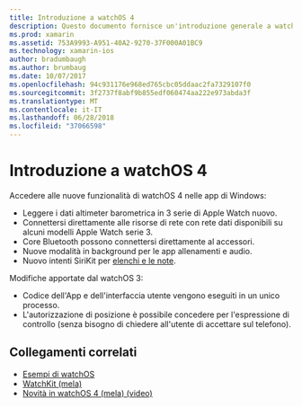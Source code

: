 ```yaml
---
title: Introduzione a watchOS 4
description: Questo documento fornisce un'introduzione generale a watchOS 4, che descrive le nuove funzionalità che sono ora disponibili per gli sviluppatori di Xamarin.
ms.prod: xamarin
ms.assetid: 753A9993-A951-40A2-9270-37F000A01BC9
ms.technology: xamarin-ios
author: bradumbaugh
ms.author: brumbaug
ms.date: 10/07/2017
ms.openlocfilehash: 94c931176e968ed765cbc05ddaac2fa7329107f0
ms.sourcegitcommit: 3f2737f8abf9b855edf060474aa222e973abda3f
ms.translationtype: MT
ms.contentlocale: it-IT
ms.lasthandoff: 06/28/2018
ms.locfileid: "37066598"
---
```

# <a name="introduction-to-watchos-4"></a>Introduzione a watchOS 4

Accedere alle nuove funzionalità di watchOS 4 nelle app di Windows:

* Leggere i dati altimeter barometrica in 3 serie di Apple Watch nuovo.
* Connettersi direttamente alle risorse di rete con rete dati disponibili su alcuni modelli Apple Watch serie 3.
* Core Bluetooth possono connettersi direttamente al accessori.
* Nuove modalità in background per le app allenamenti e audio.
* Nuovo intenti SiriKit per [elenchi e le note](~/ios/platform/introduction-to-ios11/sirikit.md).

Modifiche apportate dal watchOS 3:

* Codice dell'App e dell'interfaccia utente vengono eseguiti in un unico processo.
* L'autorizzazione di posizione è possibile concedere per l'espressione di controllo (senza bisogno di chiedere all'utente di accettare sul telefono).

## <a name="related-links"></a>Collegamenti correlati

* [Esempi di watchOS](https://developer.xamarin.com/samples/watchos/all/)
* [WatchKit (mela)](https://developer.apple.com/documentation/watchkit)
* [Novità in watchOS 4 (mela) (video)](https://developer.apple.com/videos/play/wwdc2017/205/)

